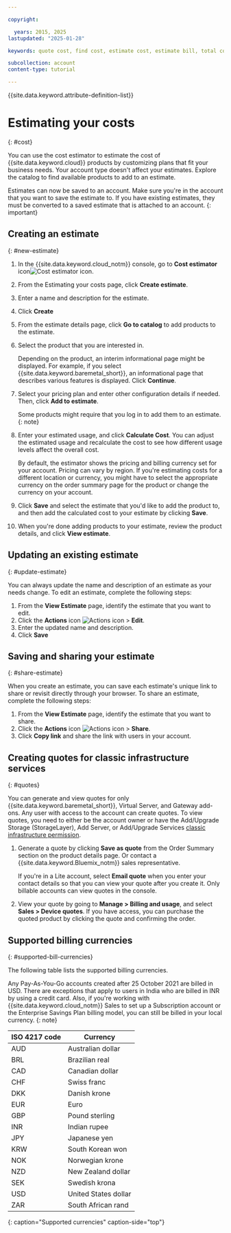 ```yaml
---

copyright:

  years: 2015, 2025
lastupdated: "2025-01-28"

keywords: quote cost, find cost, estimate cost, estimate bill, total cost, service cost, cost estimator, infrastructure quote, compute quote, vsi quote, bare metal quote, savings plan

subcollection: account
content-type: tutorial

---
```


{{site.data.keyword.attribute-definition-list}}

# Estimating your costs
{: #cost}

You can use the cost estimator to estimate the cost of {{site.data.keyword.cloud}} products by customizing plans that fit your business needs. Your account type doesn't affect your estimates. Explore the catalog to find available products to add to an estimate.

Estimates can now be saved to an account. Make sure you're in the account that you want to save the estimate to. If you have existing estimates, they must be converted to a saved estimate that is attached to an account.
{: important}

## Creating an estimate
{: #new-estimate}

1. In the {{site.data.keyword.cloud_notm}} console, go to **Cost estimator** icon![Cost estimator icon](../icons/calculator.svg "Cost estimator").
1. From the Estimating your costs page, click **Create estimate**.
1. Enter a name and description for the estimate.
1. Click **Create**
1. From the estimate details page, click **Go to catalog** to add products to the estimate.
1. Select the product that you are interested in.

      Depending on the product, an interim informational page might be displayed. For example, if you select {{site.data.keyword.baremetal_short}}, an informational page that describes various features is displayed. Click **Continue**.

1. Select your pricing plan and enter other configuration details if needed. Then, click **Add to estimate**.

   Some products might require that you log in to add them to an estimate.
   {: note}

1.  Enter your estimated usage, and click **Calculate Cost**. You can adjust the estimated usage and recalculate the cost to see how different usage levels affect the overall cost.

      By default, the estimator shows the pricing and billing currency set for your account. Pricing can vary by region. If you're estimating costs for a different location or currency, you might have to select the appropriate currency on the order summary page for the product or change the currency on your account.

1. Click **Save** and select the estimate that you'd like to add the product to, and then add the calculated cost to your estimate by clicking **Save**.
1. When you're done adding products to your estimate, review the product details, and click **View estimate**.

## Updating an existing estimate
{: #update-estimate}

You can always update the name and description of an estimate as your needs change. To edit an estimate, complete the following steps:

1. From the **View Estimate** page, identify the estimate that you want to edit.
1. Click the **Actions** icon ![Actions icon](../icons/action-menu-icon.svg "Actions") > **Edit**.
1. Enter the updated name and description.
1. Click **Save**

## Saving and sharing your estimate
{: #share-estimate}

When you create an estimate, you can save each estimate's unique link to share or revisit directly through your browser. To share an estimate, complete the following steps:

1. From the **View Estimate** page, identify the estimate that you want to share.
1. Click the **Actions** icon ![Actions icon](../icons/action-menu-icon.svg "Actions") > **Share**.
1. Click **Copy link** and share the link with users in your account.

## Creating quotes for classic infrastructure services
{: #quotes}

You can generate and view quotes for only {{site.data.keyword.baremetal_short}}, Virtual Server, and Gateway add-ons. Any user with access to the account can create quotes. To view quotes, you need to either be the account owner or have the Add/Upgrade Storage (StorageLayer), Add Server, or Add/Upgrade Services [classic infrastructure permission](/docs/account?topic=account-mngclassicinfra).

1. Generate a quote by clicking **Save as quote** from the Order Summary section on the product details page. Or contact a {{site.data.keyword.Bluemix_notm}} sales representative.

      If you're in a Lite account, select **Email quote** when you enter your contact details so that you can view your quote after you create it. Only billable accounts can view quotes in the console.

1. View your quote by going to **Manage > Billing and usage**, and select **Sales > Device quotes**. If you have access, you can purchase the quoted product by clicking the quote and confirming the order.


## Supported billing currencies
{: #supported-bill-currencies}

The following table lists the supported billing currencies.

Any Pay-As-You-Go accounts created after 25 October 2021 are billed in USD. There are exceptions that apply to users in India who are billed in INR by using a credit card. Also, if you're working with {{site.data.keyword.cloud_notm}} Sales to set up a Subscription account or the Enterprise Savings Plan billing model, you can still be billed in your local currency.
{: note}

| ISO 4217 code | Currency             |
|---------------|----------------------|
|AUD            | Australian dollar    |
|BRL            |	Brazilian real       |
|CAD            |	Canadian dollar      |
|CHF            |	Swiss franc          |
|DKK            |	Danish krone         |
|EUR            |	Euro                 |
|GBP            |	Pound sterling       |
|INR            |	Indian rupee         |
|JPY            |	Japanese yen         |
|KRW            |	South Korean won     |
|NOK            |	Norwegian krone      |
|NZD            |	New Zealand dollar   |
|SEK            |	Swedish krona        |
|USD            | United States dollar |
|ZAR            |	South African rand   |
{: caption="Supported currencies" caption-side="top"}
